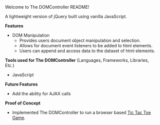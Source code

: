 Welcome to The DOMController README!

A lightweight version of jQuery built using vanilla JavaScript.

**Features**
* DOM Manipulation
  * Provides users document object manipulation and selection.
  * Allows for document event listeners to be added to html elements.
  * Users can append and access data to the dataset of html elements.



**Tools used for The DOMController** (Languages, Frameworks, Libraries, Etc.)
* JavaScript


**Future Features**
* Add the ability for AJAX calls


**Proof of Concept**
* Implemented The DOMController to run a browser based
[Tic Tac Toe Game](https://dmoisoff.com/Tic_Tac_Toe_with_the_DOMController/).

